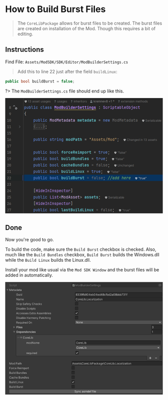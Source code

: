 ﻿# How to Build Burst Files

> The `CoreLibPackage` allows for burst files to be created.
> The burst files are created on installation of the Mod.
> Though this requires a bit of editing.

## Instructions
Find File: `Assets/ModSDK/SDK/Editor/ModBuilderSettings.cs`

<!-- tabs:start -->

<!-- tab:Line -->

> Add this to line 22 just after the field `buildLinux`:
```cs
public bool buildBurst = false;
```

<!-- tab:ModBuilderSettings.cs -->

?> The `ModBuilderSettings.cs` file should end up like this.

![Build Burst Image](../pics/corelib-burstbuild.png)

<!-- tabs:end -->

## Done
Now you're good to go.

To build the code, make sure the `Build Burst` checkbox is checked. Also, much like the `Build Bundles` checkbox, `Build Burst` builds the Windows.dll while the `Build Linux` builds the Linux.dll.

Install your mod like usual via the `Mod SDK Window` and the burst files will be added in automatically.

![CoreLib Meta Data](../pics/corelib-metadata.png)
